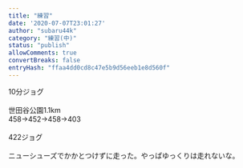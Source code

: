 ```yaml
---
title: "練習"
date: '2020-07-07T23:01:27'
author: "subaru44k"
category: "練習(中)"
status: "publish"
allowComments: true
convertBreaks: false
entryHash: "ffaa4dd0cd8c47e5b9d56eeb1e8d560f"
---
```

10分ジョグ<br>
<br>
世田谷公園1.1km<br>
458→452→458→403<br>
<br>
422ジョグ<br>
<br>
ニューシューズでかかとつけずに走った。やっぱゆっくりは走れないな。
